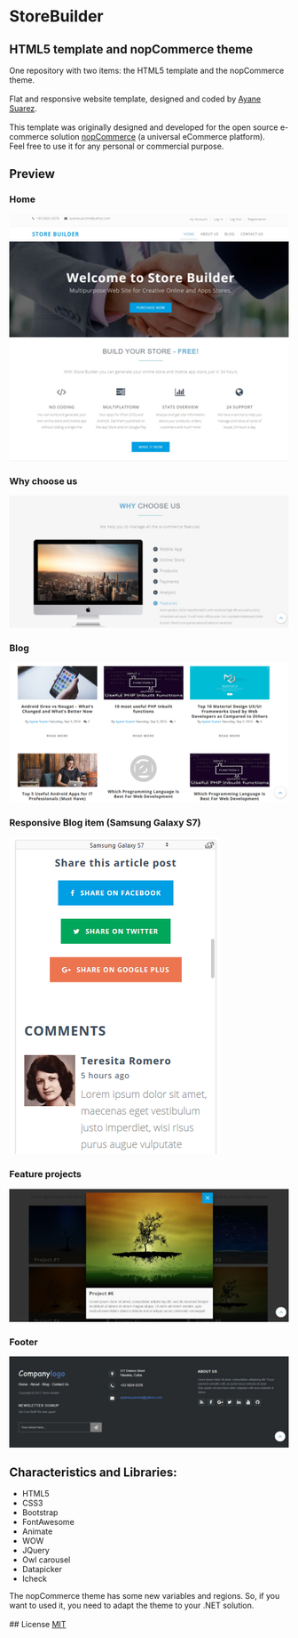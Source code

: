 # StoreBuilder
## HTML5 template and nopCommerce theme
One repository with two items: the HTML5 template and the nopCommerce theme.
<br /><br />
Flat and responsive website template, designed and coded by <a href="https://github.com/ayanesuarome">Ayane Suarez</a>.
<br /><br />
This template was originally designed and developed for the open source e-commerce solution <a href="https://www.nopcommerce.com/">nopCommerce</a> (a universal eCommerce platform).<br />
Feel free to use it for any personal or commercial purpose.

## Preview

### Home
![screenshot](https://github.com/ayanesuarome/StoreBuilder/blob/master/screenshots/home.jpg)

### Why choose us
![screenshot](https://github.com/ayanesuarome/StoreBuilder/blob/master/screenshots/why-choose-us.jpg)

### Blog
![screenshot](https://github.com/ayanesuarome/StoreBuilder/blob/master/screenshots/blog.png)

### Responsive Blog item (Samsung Galaxy S7)
![screenshot](https://github.com/ayanesuarome/StoreBuilder/blob/master/screenshots/responsive-blog-item.png)

### Feature projects
![screenshot](https://github.com/ayanesuarome/StoreBuilder/blob/master/screenshots/project.jpg)

### Footer
![screenshot](https://github.com/ayanesuarome/StoreBuilder/blob/master/screenshots/footer.jpg)

## Characteristics and Libraries:
<ul>
  <li>HTML5</li>
  <li>CSS3</li>
  <li>Bootstrap</li>
  <li>FontAwesome</li>
  <li>Animate</li>
  <li>WOW</li>
  <li>JQuery</li>
  <li>Owl carousel</li>
  <li>Datapicker</li>
  <li>Icheck</li>
</ul>
The nopCommerce theme has some new variables and regions. So, if you want to used it, you need to adapt the theme to your .NET solution.
<br /><br />
## License
<a href="https://github.com/ayanesuarome/StoreBuilder/blob/master/LICENSE">MIT</a>